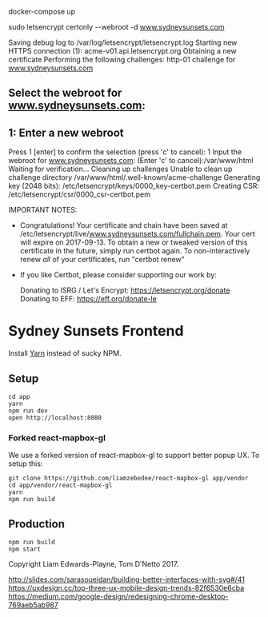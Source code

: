 docker-compose up

sudo letsencrypt certonly --webroot -d www.sydneysunsets.com 

Saving debug log to /var/log/letsencrypt/letsencrypt.log
Starting new HTTPS connection (1): acme-v01.api.letsencrypt.org
Obtaining a new certificate
Performing the following challenges:
http-01 challenge for www.sydneysunsets.com

Select the webroot for www.sydneysunsets.com:
-------------------------------------------------------------------------------
1: Enter a new webroot
-------------------------------------------------------------------------------
Press 1 [enter] to confirm the selection (press 'c' to cancel): 1
Input the webroot for www.sydneysunsets.com: (Enter 'c' to cancel):/var/www/html
Waiting for verification...
Cleaning up challenges
Unable to clean up challenge directory /var/www/html/.well-known/acme-challenge
Generating key (2048 bits): /etc/letsencrypt/keys/0000_key-certbot.pem
Creating CSR: /etc/letsencrypt/csr/0000_csr-certbot.pem

IMPORTANT NOTES:
 - Congratulations! Your certificate and chain have been saved at
   /etc/letsencrypt/live/www.sydneysunsets.com/fullchain.pem. Your
   cert will expire on 2017-09-13. To obtain a new or tweaked version
   of this certificate in the future, simply run certbot again. To
   non-interactively renew *all* of your certificates, run "certbot
   renew"
 - If you like Certbot, please consider supporting our work by:

   Donating to ISRG / Let's Encrypt:   https://letsencrypt.org/donate
   Donating to EFF:                    https://eff.org/donate-le



Sydney Sunsets Frontend
=======================

Install [Yarn](https://yarnpkg.com/lang/en/) instead of sucky NPM.

## Setup
```
cd app
yarn
npm run dev
open http://localhost:8080
```

### Forked react-mapbox-gl
We use a forked version of react-mapbox-gl to support better popup UX. To setup this:

```
git clone https://github.com/liamzebedee/react-mapbox-gl app/vendor
cd app/vendor/react-mapbox-gl
yarn
npm run build
```

## Production
```
npm run build
npm start
```


Copyright Liam Edwards-Playne, Tom D'Netto 2017.

http://slides.com/sarasoueidan/building-better-interfaces-with-svg#/41
https://uxdesign.cc/top-three-ux-mobile-design-trends-82f6530e6cba
https://medium.com/google-design/redesigning-chrome-desktop-769aeb5ab987


